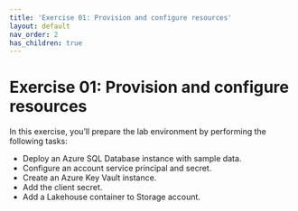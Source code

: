 ```yaml
---
title: 'Exercise 01: Provision and configure resources'
layout: default
nav_order: 2
has_children: true
---
```


# Exercise 01: Provision and configure resources

In this exercise, you’ll prepare the lab environment by performing the following tasks:  

- Deploy an Azure SQL Database instance with sample data.
- Configure an account service principal and secret.  
- Create an Azure Key Vault instance.  
- Add the client secret.  
- Add a Lakehouse container to Storage account.  
